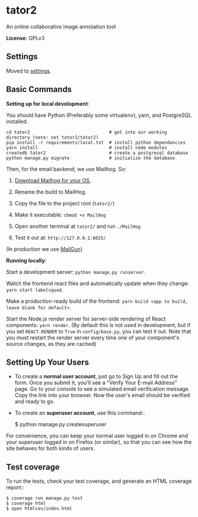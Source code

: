 tator2
======

An online collaborative image annotation tool

**License**: GPLv3


Settings
--------

Moved to [settings](http://cookiecutter-django.readthedocs.io/en/latest/settings.html).


Basic Commands
--------------

**Setting up for local development**:

You should have Python (Preferably some virtualenv), yarn, and PostgreSQL installed.  
    
    cd tator2                              # get into our working directory (note: not tator2/tator2)
    pip install -r requirements/local.txt  # install python dependancies
    yarn install                           # install node modules
    createdb tator2                        # create a postgresql database
    python manage.py migrate               # initialize the database

Then, for the email backend, we use Mailhog. So:

1. [Download Mailhog for your OS](https://github.com/mailhog/MailHog/releases), 

2. Rename the build to MailHog.

3. Copy the file to the project root (`tator2/`)

4. Make it executable: `chmod +x MailHog`

5. Open another terminal at `tator2/` and run `./MailHog`

6. Test it out at: `http://127.0.0.1:8025/`

(In production we use [MailGun](https://www.mailgun.com/))

**Running locally**: 

Start a development server: `python manage.py runserver`.

Watch the frontend react files and automatically update when they change: `yarn start labelsquad`.

Make a production-ready build of the frontend: `yarn build <app to build, leave blank for default>`.

Start the Node.js render server for server-side rendering of React components: `yarn render`. (By default this is not used in development, but if you set `REACT.RENDER` to `True` in `config/base.py`, you can test it out. Note that you must restart the render server every time one of your component's source changes, as they are cached)


Setting Up Your Users
---------------------

* To create a **normal user account**, just go to Sign Up and fill out the form. Once you submit it, you'll see a "Verify Your E-mail Address" page. Go to your console to see a simulated email verification message. Copy the link into your browser. Now the user's email should be verified and ready to go.

* To create an **superuser account**, use this command::

    $ python manage.py createsuperuser

For convenience, you can keep your normal user logged in on Chrome and your superuser logged in on Firefox (or similar), so that you can see how the site behaves for both kinds of users.

Test coverage
-------------

To run the tests, check your test coverage, and generate an HTML coverage report::

    $ coverage run manage.py test
    $ coverage html
    $ open htmlcov/index.html